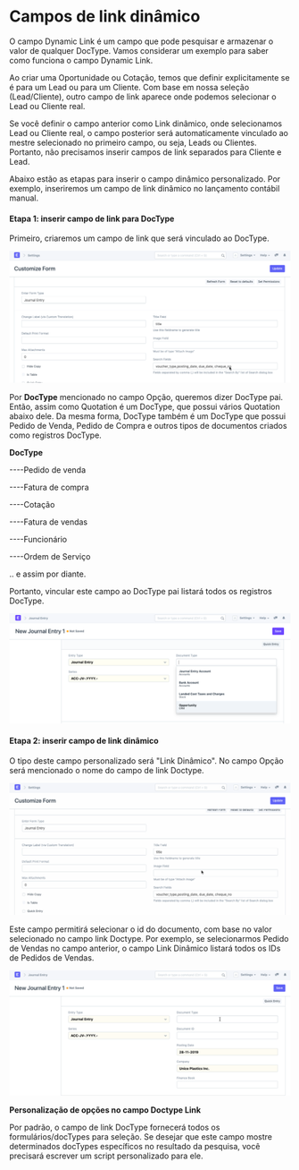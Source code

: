 # Campos de link dinâmico



O campo Dynamic Link é um campo que pode pesquisar e armazenar o valor de qualquer DocType. Vamos considerar um exemplo para saber como funciona o campo Dynamic Link.


Ao criar uma Oportunidade ou Cotação, temos que definir explicitamente se é para um Lead ou para um Cliente. Com base em nossa seleção (Lead/Cliente), outro campo de link aparece onde podemos selecionar o Lead ou Cliente real.


Se você definir o campo anterior como Link dinâmico, onde selecionamos Lead ou Cliente real, o campo posterior será automaticamente vinculado ao mestre selecionado no primeiro campo, ou seja, Leads ou Clientes. Portanto, não precisamos inserir campos de link separados para Cliente e Lead.


Abaixo estão as etapas para inserir o campo dinâmico personalizado. Por exemplo, inseriremos um campo de link dinâmico no lançamento contábil manual.


#### Etapa 1: inserir campo de link para DocType


Primeiro, criaremos um campo de link que será vinculado ao DocType.


![Campo de link personalizado](/files/customize-dynamic-link-1.gif)


Por **DocType** mencionado no campo Opção, queremos dizer DocType pai. Então, assim como Quotation é um DocType, que possui vários Quotation abaixo dele. Da mesma forma, DocType também é um DocType que possui Pedido de Venda, Pedido de Compra e outros tipos de documentos criados como registros DocType.


**DocType**  

----Pedido de venda  

----Fatura de compra  

----Cotação  

----Fatura de vendas  

----Funcionário  

----Ordem de Serviço  

.. e assim por diante.


Portanto, vincular este campo ao DocType pai listará todos os registros DocType.


![Campo de link do comprovante de diário](/files/customize-dynamic-link.png)


#### Etapa 2: inserir campo de link dinâmico


O tipo deste campo personalizado será "Link Dinâmico". No campo Opção será mencionado o nome do campo de link Doctype.


![Campo dinâmico personalizado](/files/customize-dynamic-link-2.gif)


Este campo permitirá selecionar o id do documento, com base no valor selecionado no campo link Doctype. Por exemplo, se selecionarmos Pedido de Vendas no campo anterior, o campo Link Dinâmico listará todos os IDs de Pedidos de Vendas.


![Campo dinâmico personalizado](/files/customize-dynamic-link-3.gif)


**Personalização de opções no campo Doctype Link**


Por padrão, o campo de link DocType fornecerá todos os formulários/docTypes para seleção. Se desejar que este campo mostre determinados docTypes específicos no resultado da pesquisa, você precisará escrever um script personalizado para ele.




